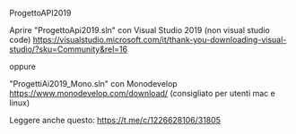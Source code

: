 ProgettoAPI2019

Aprire "ProgettoApi2019.sln" con Visual Studio 2019 (non visual studio code)
https://visualstudio.microsoft.com/it/thank-you-downloading-visual-studio/?sku=Community&rel=16 

oppure 

"ProgettiAi2019_Mono.sln" con Monodevelop https://www.monodevelop.com/download/ (consigliato per utenti mac e linux)


Leggere anche questo: https://t.me/c/1226628106/31805
